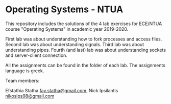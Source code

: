 # Operating Systems - NTUA

This repository includes the solutions of the 4 lab exercises for ECE/NTUA course "Operating Systems" in academic year 2019-2020.

First lab was about understanding how to fork processes and access files.
Second lab was about understanding signals.
Third lab was about understanding pipes.
Fourth (and last) lab was about understanding sockets and server-client connection.

All the assignments can be found in the folder of each lab. The assignments language is greek.

Team members:

Efstathia Statha <fay.statha@gmail.com>, Nick Ipsilantis <nikosips98@gmail.com>
